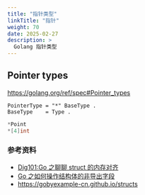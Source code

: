 ```yaml
---
title: "指针类型"
linkTitle: "指针"
weight: 70
date: 2025-02-27
description: >
  Golang 指针类型
---
```


## Pointer types

https://golang.org/ref/spec#Pointer_types

```
PointerType = "*" BaseType .
BaseType    = Type .
```

```go
*Point
*[4]int
```

### 参考资料

- [Dig101:Go 之聊聊 struct 的内存对齐](https://gocn.vip/topics/9759)
- [Go 之如何操作结构体的非导出字段](https://gocn.vip/topics/10553)
- https://gobyexample-cn.github.io/structs
